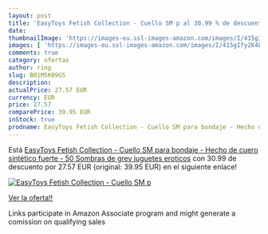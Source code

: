 ```yaml
---
layout: post
title: 'EasyToys Fetish Collection - Cuello SM p al 30.99 % de descuento'
date: 
thumbnailImage: 'https://images-eu.ssl-images-amazon.com/images/I/415gIfy2K4L._SL200_.jpg'
images: [ 'https://images-eu.ssl-images-amazon.com/images/I/415gIfy2K4L._SL200_.jpg' ]
comments: true
category: ofertas
author: ring
slug: B01M5K09G5
description:
actualPrice: 27.57 EUR
currency: EUR
price: 27.57
comparePrice: 39.95 EUR
inStock: true
prodname: EasyToys Fetish Collection - Cuello SM para bondaje - Hecho de cuero sintético fuerte - 50 Sombras de grey juguetes eroticos
---
```


Está [EasyToys Fetish Collection - Cuello SM para bondaje - Hecho de cuero sintético fuerte - 50 Sombras de grey juguetes eroticos](https://www.amazon.es/dp/B01M5K09G5/?tag=tolees-21) con 30.99 de descuento por 27.57 EUR (original: 39.95 EUR) en el siguiente enlace!

[![EasyToys Fetish Collection - Cuello SM p](https://images-eu.ssl-images-amazon.com/images/I/415gIfy2K4L._SL200_.jpg)](https://www.amazon.es/dp/B01M5K09G5/?tag=tolees-21)

[Ver la oferta!!](https://www.amazon.es/dp/B01M5K09G5/?tag=tolees-21)

Links participate in Amazon Associate program and might generate a comission on qualifying sales


